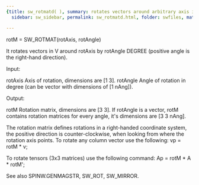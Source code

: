 ```yaml
---
{title: sw_rotmatd( ), summary: rotates vectors around arbitrary axis in 3D, keywords: sample,
  sidebar: sw_sidebar, permalink: sw_rotmatd.html, folder: swfiles, mathjax: 'true'}

---
```

 
rotM = SW_ROTMAT(rotAxis, rotAngle)
 
It rotates vectors in V around rotAxis by rotAngle DEGREE (positive angle
is the right-hand direction).
 
Input:
 
rotAxis   Axis of rotation, dimensions are [1 3].
rotAngle  Angle of rotation in degree (can be vector with dimensions of
          [1 nAng]).
 
Output:
 
rotM      Rotation matrix, dimensions are [3 3]. If rotAngle is a vector,
          rotM contains rotation matrices for every angle, it's
          dimensions are [3 3 nAng].
 
The rotation matrix defines rotations in a right-handed coordinate
system, the positive direction is counter-clockwise, when looking from
where the rotation axis points. To rotate any column vector use the
following:
  vp = rotM * v;
 
To rotate tensors (3x3 matrices) use the following command:
  Ap = rotM * A * rotM';
 
See also SPINW.GENMAGSTR, SW_ROT, SW_MIRROR.
 

